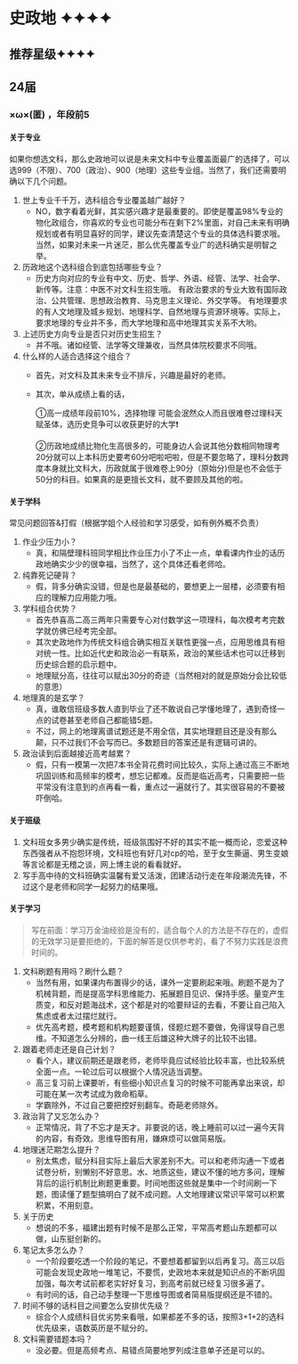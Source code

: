 # 史政地 ✦✦✦✦

## **推荐星级✦✦✦✦**

## **24届**

### ×ω×(匿) ，年段前5

#### **关于专业**

如果你想选文科，那么史政地可以说是未来文科中专业覆盖面最广的选择了，可以选999（不限）、700（政治）、900（地理）这些专业组。当然了，我们还需要明确以下几个问题。

1. 世上专业千千万，选科组合专业覆盖越广越好？
   * NO，数字看着光鲜，其实感兴趣才是最重要的。即使是覆盖98%专业的物化政组合，你喜欢的专业也可能分布在剩下2%里面，对自己未来有明确规划或者有明显喜好的同学，建议先查清楚这个专业的具体选科要求哦。当然，如果对未来一片迷茫，那么优先覆盖专业广的选科确实是明智之举。
2. 历政地这个选科组合到底包括哪些专业？
   * 历史方向对应的专业有中文、历史、哲学、外语、经管、法学、社会学、新传等。注意：中医不对文科生招生哦。 有政治要求的专业大致有国际政治、公共管理、思想政治教育、马克思主义理论、外交学等。 有地理要求的有人文地理及城乡规划、地理科学、自然地理与资源环境等。实际上，要求地理的专业并不多，而大学地理和高中地理其实关系不大哟。
3. 上述历史方向专业是否只对历史生招生？
   * 并不哦。诸如经管、法学等文理兼收，当然具体院校要求不同哦。
4. 什么样的人适合选择这个组合？
   * 首先，对文科及其未来专业不排斥，兴趣是最好的老师。
   *   其次，单从成绩上看的话，

       ①高一成绩年段前10%，选择物理 可能会泯然众人而且很难卷过理科天赋圣体，选历史竞争可以收获更好的大学❗

       ②历政地成绩比物化生高很多的，可能身边人会说其他分数相同物理考20分就可以上本科历史要考60分吧啦吧啦，但是不要忽略了，理科分数跨度本身就比文科大，历政就属于很难卷上90分（原始分)但是也不会低于50分的科目。如果真的是更擅长文科，就不要顾及其他的啦。

#### **关于学科**

常见问题回答&打假（根据学姐个人经验和学习感受，如有例外概不负责）

1. 作业少压力小？
   * 真，和隔壁理科班同学相比作业压力小了不止一点，单看课内作业的话历政地确实少少的很幸福，当然了，这个具体还看老师哈。
2. 纯靠死记硬背？
   * 假，背多分确实没错，但是也是最基础的，要想更上一层楼，必须要有相应的理解力应用能力哦。
3. 学科组合优势？
   * 首先恭喜高二高三两年只需要专心对付数学这一项理科，每次模考考完数学就仿佛已经考完全部。
   * 其次史政地作为传统文科组合确实相互关联性更强一点，应用思维具有相对统一性。比如近代史和政治必一有联系，政治的某些话术也可以迁移到历史综合题的启示题中。
   * 地理赋分高，往往可以赋出30分的奇迹（当然相对的就是原始分会比较低的意思）
4. 地理真的是玄学？
   * 真，谁敢信班级多数人直到毕业了还不敢说自己学懂地理了，遇到奇怪一点的试卷甚至老师自己都能错5题。
   * 不过，网上的地理离谱试题还是不用全信，其实地理题目还是没有那么颠，只不过我们不会写而已。多数题目的答案还是有逻辑可讲的。
5. 政治读到后面越接近高考越累？
   * 假，只有一模第一次把7本书全背花费时间比较久，实际上通过高三不断地巩固训练和高频率的模考，想忘记都难。反而是临近高考，只需要把一些平常没有注意到的点再看一看，重点过一遍就行了。其实很容易的不要被吓倒哈。

#### **关于班级**

1. 文科班女多男少确实是传统，班级氛围好不好的其实不能一概而论，恋爱这种东西强者从不抱怨环境，文科班也有好几对cp的哈，至于女生撕逼、男生变娘等言论都是无稽之谈，网上博主说的看看就好。
2. 写手高中待的文科班确实温馨有爱又活泼，团建活动行走在年段潮流先锋，不过这个是老师和同学一起努力的结果哦。

#### **关于学习**

> 写在前面：学习万金油经验是没有的，适合每个人的方法是不存在的，虚假的无效学习是要拒绝的，下面的解答是仅供参考的，看了不努力实践是浪费时间的。

1. 文科刷题有用吗？刷什么题？
   * 当然有用，如果课内布置得少的话，课外一定要刷起来哦。刷题不是为了机械背题，而是提高学科思维能力、拓展题目见识、保持手感。量变产生质变，和反对题海战术，这个都是对的哈要辩证的去看，不要让自己陷入焦虑或者太过摆烂就行。
   * 优先高考题，模考题和机构题要谨慎，怪题烂题不要做，免得误导自己思维。不知道怎么分辨的，曲一线王后雄这种大牌子的比较不出错。
2. 跟着老师走还是自己计划？
   * 看个人，建议前期还是跟老师，老师毕竟应试经验比较丰富，也比较系统全面一点。一轮过后可以根据个人情况适当调整。
   * 高三复习前上课要听，有些细小知识点复习的时候不可能再拿出来说，却可能在某一次考试成为救命稻草。
   * 学霸除外，不过自己要把控好别翻车。奇葩老师除外。
3. 政治背了又忘怎么办？
   * 正常情况，背了不忘才是天才。非要说的话，晚上睡前可以过一遍今天背的内容，有奇效。思维导图有用，嫌麻烦可以做简易版。
4. 地理迷茫期怎么提升？
   * 别太焦虑，赋分科目实际上最后大家差别不大。可以和老师沟通一下或者试卷分析，别懒别不好意思。水、地质这些，建议不懂的地方多问，理解背后的运行机制比刷题更重要。时间地图这些就是集中一个时间刷一下题，图读懂了题型搞明白了就不成问题。人文地理建议常识平常可以积累积累，不用刻意。
5. 关于历史
   * 想说的不多，福建出题有时候不是那么正常，平常高考题山东题都可以做，山东挺创新的。
6. 笔记太多怎么办？
   * 一个阶段要吃透一个阶段的笔记，不要想着都留到以后再复习。高三以后可能会发现史政地一堆笔记，不要慌，史政地本来就是知识点的不断巩固加强，每次考试前都老实好好复习，到高考前就已经复习很多遍了。
   * 有时间的话，自己动手整理一下思维导图或者简易版提纲还是不错的。
7. 时间不够的话科目之间要怎么安排优先级？
   * 综合个人成绩科目优劣势来看哦，如果都差不多的话，按照3+1+2的选科优先级来，语数英历是不赋分的。
8. 文科需要错题本吗？
   * 没必要。但是高频考点、易错点简要地罗列成注意单子还是可以的。
